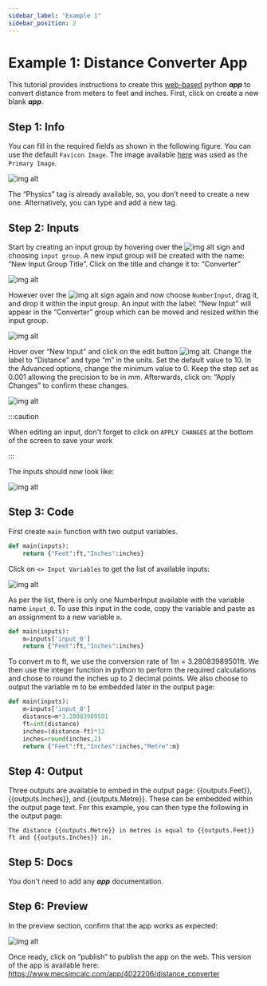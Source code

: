 ```yaml
---
sidebar_label: "Example 1"
sidebar_position: 2
---
```


# Example 1: Distance Converter App

This tutorial provides instructions to create this [web-based](https://www.mecsimcalc.com/app/4022206/distance_converter) python _**app**_ to convert distance from meters to feet and inches. First, click on create a new blank **_app_**.

## Step 1: Info

You can fill in the required fields as shown in the following figure. You can use the default `Favicon Image`. The image available [here](/docs/Getting-Started/Ex1Converter.png) was used as the `Primary Image`.

<div style={{textAlign: 'center'}}>

![img alt](/docs/Getting-Started/Ex1.png)

</div>

The “Physics” tag is already available, so, you don’t need to create a new one. Alternatively, you can type and add a new tag.

## Step 2: Inputs

Start by creating an input group by hovering over the ![img alt](/docs/Getting-Started/Plus.png) sign and choosing `input group`. A new input group will be created with the name: “New Input Group Title”. Click on the title and change it to: “Converter”

<div style={{textAlign: 'center'}}>

![img alt](/docs/Getting-Started/IG.png)

</div>

However over the ![img alt](/docs/Getting-Started/Plus.png) sign again and now choose `NumberInput`, drag it, and drop it within the input group. An input with the label: “New Input” will appear in the “Converter” group which can be moved and resized within the input group.

<div style={{textAlign: 'center'}}>

![img alt](/docs/Getting-Started/IGI.png)

</div>

Hover over “New Input” and click on the edit button ![img alt](/docs/Getting-Started/Edit.png). Change the label to “Distance” and type “m” in the units. Set the default value to 10. In the Advanced options, change the minimum value to 0. Keep the step set as 0.001 allowing the precision to be in mm. Afterwards, click on: “Apply Changes” to confirm these changes.

<div style={{textAlign: 'center'}}>

![img alt](/docs/Getting-Started/I.png)

</div>

:::caution

When editing an input, don't forget to click on `APPLY CHANGES` at the bottom of the screen to save your work

:::

The inputs should now look like:

<div style={{textAlign: 'center'}}>

![img alt](/docs/Getting-Started/I2.png)

</div>

## Step 3: Code

First create `main` function with two output variables.

```python
def main(inputs):
    return {"Feet":ft,"Inches":inches}
```

Click on `<> Input Variables` to get the list of available inputs:

<div style={{textAlign: 'center'}}>

![img alt](/docs/Getting-Started/IVAR.png)

</div>

As per the list, there is only one NumberInput available with the variable name `input_0`. To use this input in the code, copy the variable and paste as an assignment to a new variable `m`.

```python
def main(inputs):
    m=inputs['input_0']
    return {"Feet":ft,"Inches":inches}
```

To convert m to ft, we use the conversion rate of 1m = 3.28083989501ft. We then use the integer function in python to perform the required calculations and chose to round the inches up to 2 decimal points. We also choose to output the variable m to be embedded later in the output page:

```python
def main(inputs):
    m=inputs['input_0']
    distance=m*3.28083989501
    ft=int(distance)
    inches=(distance-ft)*12
    inches=round(inches,2)
    return {"Feet":ft,"Inches":inches,"Metre":m}
```

## Step 4: Output

Three outputs are available to embed in the output page: {{outputs.Feet}}, {{outputs.Inches}}, and {{outputs.Metre}}. These can be embedded within the output page text. For this example, you can then type the following in the output page:

```
The distance {{outputs.Metre}} in metres is equal to {{outputs.Feet}} ft and {{outputs.Inches}} in.
```

## Step 5: Docs

You don't need to add any _**app**_ documentation.

## Step 6: Preview

In the preview section, confirm that the app works as expected:

<div style={{textAlign: 'center'}}>

![img alt](/docs/Getting-Started/Pub1.png)

</div>

Once ready, click on “publish” to publish the app on the web.
This version of the app is available here:
https://www.mecsimcalc.com/app/4022206/distance_converter
